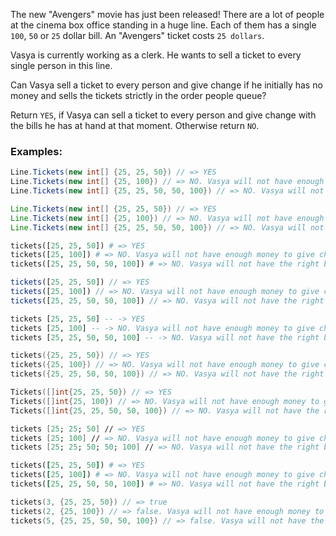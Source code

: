 The new "Avengers" movie has just been released! There are a lot of people at the cinema box office standing in a huge line. Each of them has a single `100`, `50` or `25` dollar bill. An "Avengers" ticket costs `25 dollars`.

Vasya is currently working as a clerk. He wants to sell a ticket to every single person in this line. 

Can Vasya sell a ticket to every person and give change if he initially has no money and sells the tickets strictly in the order people queue?

Return `YES`, if Vasya can sell a ticket to every person and give change with the bills he has at hand at that moment. Otherwise return `NO`.

### Examples:

```csharp 
Line.Tickets(new int[] {25, 25, 50}) // => YES 
Line.Tickets(new int[] {25, 100}) // => NO. Vasya will not have enough money to give change to 100 dollars
Line.Tickets(new int[] {25, 25, 50, 50, 100}) // => NO. Vasya will not have the right bills to give 75 dollars of change (you can't make two bills of 25 from one of 50)
```
```java
Line.Tickets(new int[] {25, 25, 50}) // => YES 
Line.Tickets(new int[] {25, 100}) // => NO. Vasya will not have enough money to give change to 100 dollars
Line.Tickets(new int[] {25, 25, 50, 50, 100}) // => NO. Vasya will not have the right bills to give 75 dollars of change (you can't make two bills of 25 from one of 50)
```
```python
tickets([25, 25, 50]) # => YES 
tickets([25, 100]) # => NO. Vasya will not have enough money to give change to 100 dollars
tickets([25, 25, 50, 50, 100]) # => NO. Vasya will not have the right bills to give 75 dollars of change (you can't make two bills of 25 from one of 50)
```
```javascript
tickets([25, 25, 50]) // => YES 
tickets([25, 100]) // => NO. Vasya will not have enough money to give change to 100 dollars
tickets([25, 25, 50, 50, 100]) // => NO. Vasya will not have the right bills to give 75 dollars of change (you can't make two bills of 25 from one of 50)
```
```haskell
tickets [25, 25, 50] -- -> YES 
tickets [25, 100] -- -> NO. Vasya will not have enough money to give change to 100 dollars
tickets [25, 25, 50, 50, 100] -- -> NO. Vasya will not have the right bills to give 75 dollars of change (you can't make two bills of 25 from one of 50)
```
```cpp 
tickets({25, 25, 50}) // => YES 
tickets({25, 100}) // => NO. Vasya will not have enough money to give change to 100 dollars
tickets({25, 25, 50, 50, 100}) // => NO. Vasya will not have the right bills to give 75 dollars of change (you can't make two bills of 25 from one of 50)
```
```go
Tickets([]int{25, 25, 50}) // => YES
Tickets([]int{25, 100}) // => NO. Vasya will not have enough money to give change to 100 dollars
Tickets([]int{25, 25, 50, 50, 100}) // => NO. Vasya will not have the right bills to give 75 dollars of change (you can't make two bills of 25 from one of 50)
```
```fsharp
tickets [25; 25; 50] // => YES 
tickets [25; 100] // => NO. Vasya will not have enough money to give change to 100 dollars
tickets [25; 25; 50; 50; 100] // => NO. Vasya will not have the right bills to give 75 dollars of change (you can't make two bills of 25 from one of 50)
```
```ruby
tickets([25, 25, 50]) # => YES 
tickets([25, 100]) # => NO. Vasya will not have enough money to give change to 100 dollars
tickets([25, 25, 50, 50, 100]) # => NO. Vasya will not have the right bills to give 75 dollars of change (you can't make two bills of 25 from one of 50)
```
```c
tickets(3, {25, 25, 50}) // => true
tickets(2, {25, 100}) // => false. Vasya will not have enough money to give change to 100 dollars
tickets(5, {25, 25, 50, 50, 100}) // => false. Vasya will not have the right bills to give 75 dollars of change (you can't make two bills of 25 from one of 50)
```